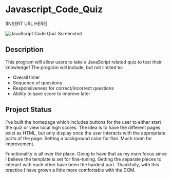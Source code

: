 # Javascript_Code_Quiz

(INSERT URL HERE)

![JavaScript Code Quiz Screenshot](/INSERT-PATHWAY-HERE.PNG?raw=true "JavaScript Code Quiz")

## Description
This program will allow users to take a JavaScript related quiz to test their knowledge! The program will include, but not limited to:

* Overall timer
* Sequence of questions
* Responsiveness for correct/incorrect questions
* Ability to save score to improve later


## Project Status

I've built the homepage which includes buttons for the user to either start the quiz or view local high scores. The idea is to have the different pages exist as HTML, but only display once the user interacts with the appropriate parts of the page. Setting a background color for flair. Much room for improvement.

Functionality is all over the place. Going to have that as my main focus since I believe the template is set for fine-tuning. Getting the separate pieces to interact with each other have been the hardest part. Thankfully, with this practice I have grown a little more comfortable with the DOM.